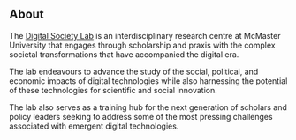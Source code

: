 ## About

<!--

**Here are some ideas to get you started:**

🙋‍♀️ A short introduction - what is your organization all about?
🌈 Contribution guidelines - how can the community get involved?
👩‍💻 Useful resources - where can the community find your docs? Is there anything else the community should know?
🍿 Fun facts - what does your team eat for breakfast?
🧙 Remember, you can do mighty things with the power of [Markdown](https://docs.github.com/github/writing-on-github/getting-started-with-writing-and-formatting-on-github/basic-writing-and-formatting-syntax)
-->
The [Digital Society Lab](https://digitalsocietylab.org/) is an interdisciplinary research centre at McMaster University that engages through scholarship and praxis with the complex societal transformations that have accompanied the digital era. 

The lab endeavours to advance the study of the social, political, and economic impacts of digital technologies while also harnessing the potential of these technologies for scientific and social innovation. 

The lab also serves as a training hub for the next generation of scholars and policy leaders seeking to address some of the most pressing challenges associated with emergent digital technologies.


